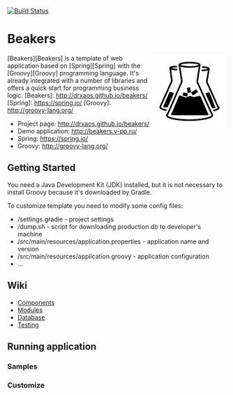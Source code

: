 
[<img src="https://travis-ci.org/drxaos/beakers.svg?branch=master" alt="Build Status">](https://travis-ci.org/drxaos/beakers)

Beakers
===
<img align="right" src="https://raw.githubusercontent.com/drxaos/beakers/master/src/main/resources/static/images/logo.png">

[Beakers][Beakers] is a template of web application based on [Spring][Spring] with the [Groovy][Groovy] programming language. It's already integrated with a number of libraries and offers a quick start for programming business logic.
[Beakers]: http://drxaos.github.io/beakers/
[Spring]: https://spring.io/
[Groovy]: http://groovy-lang.org/

* Project page: http://drxaos.github.io/beakers/
* Demo application: http://beakers.v-pp.ru/
* Spring: https://spring.io/
* Groovy: http://groovy-lang.org/

## Getting Started

You need a Java Development Kit (JDK) installed, but it is not necessary to install Groovy because it's downloaded by Gradle.

To customize template you need to modify some config files:

* /settings.gradle - project settings
* /dump.sh - script for downloading production db to developer's machine
* /src/main/resources/application.properties - application name and version
* /src/main/resources/application.groovy - application configuration
* ...

## Wiki

* [Components](docs/Components.md)
* [Modules](docs/Modules.md)
* [Database](docs/Database.md)
* [Testing](docs/Testing.md)

## Running application

### Samples
### Customize
